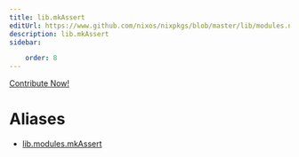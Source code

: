 ```yaml
---
title: lib.mkAssert
editUrl: https://www.github.com/nixos/nixpkgs/blob/master/lib/modules.nix#L1016C14
description: lib.mkAssert
sidebar:

    order: 8
---
```


<a href="https://www.github.com/nixos/nixpkgs/blob/master/lib/modules.nix#L1016C14">Contribute Now!</a>


# Aliases

- [lib.modules.mkAssert](/nix-doc-comments/reference/lib/modules/lib-modules-mkAssert)


